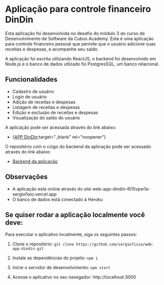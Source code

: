 # Aplicação para controle financeiro DinDin

Esta aplicação foi desenvolvida no desafio do módulo 3 do curso de Desenvolvimento de Software da Cubos Academy. Esta é uma aplicação para controle financeiro pessoal que permite que o usuário adicione suas receitas e despesas, e acompanhe seu saldo.

A aplicação foi escrita utilizando ReactJS, o backend foi desenvolvido em Node.js e o banco de dados utlizado foi  PostgresSQL, um banco relacional.

## Funcionalidades

- Cadastro de usuário
- Login de usuário
- Adição de receitas e despesas
- Listagem de receitas e despesas
- Edição e exclusão de receitas e despesas
- Visualização do saldo do usuário

A aplicação pode ser acessada através do link abaixo:

- {[APP DinDin](https://web-app-dindin.vercel.app/):target="_blank" rel="noopener"}

O repositório com o cóigo do backend da aplicação pode ser acessado através do link abaixo:

- <a href="https://github.com/sergiofisio/server-app-dindin" target="_blank">Backend da aplicação</a>

## Observações

- A aplicação está online através do site web-app-dindin-6i15vpw1a-sergiofisio.vercel.app
- O banco de dados está conectado à Heroku

## Se quiser rodar a aplicação localmente você deve:

Para executar o aplicativo localmente, siga os seguintes passos:

1. Clone o repositório: `git clone https://github.com/sergiofisio/web-app-dindin.git`

2. Instale as dependências do projeto: `npm i`

3. Inicie o servidor de desenvolvimento: `npm start`

4. Acesse o aplicativo no seu navegador: http://localhost:3000
